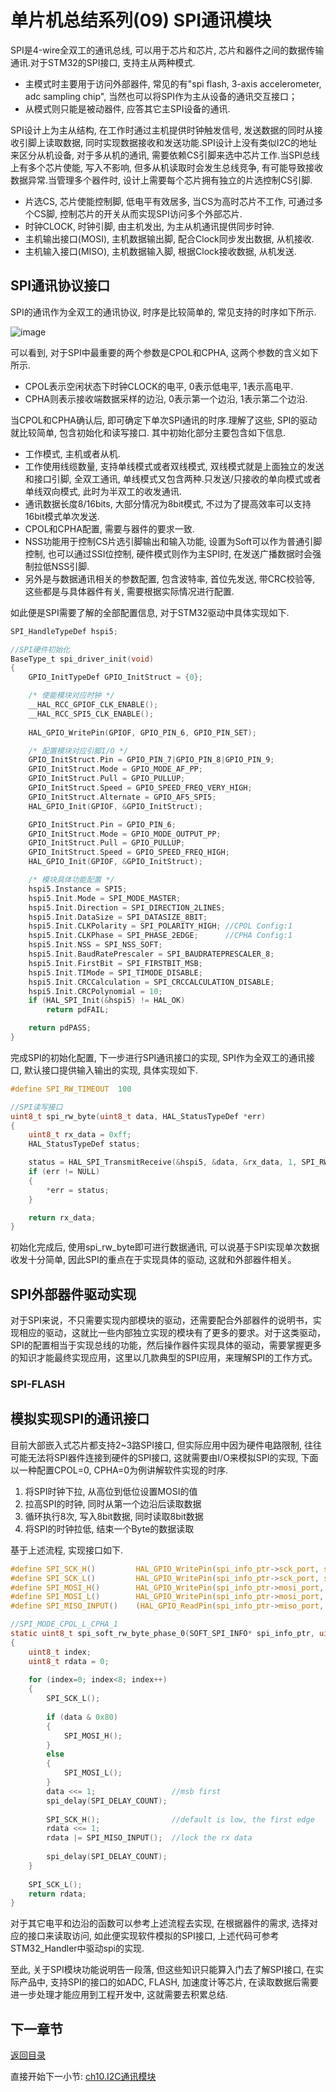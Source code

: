 # 单片机总结系列(09) SPI通讯模块

SPI是4-wire全双工的通讯总线, 可以用于芯片和芯片, 芯片和器件之间的数据传输通讯.对于STM32的SPI接口, 支持主从两种模式.

- 主模式时主要用于访问外部器件, 常见的有"spi flash, 3-axis accelerometer, adc sampling chip", 当然也可以将SPI作为主从设备的通讯交互接口；
- 从模式则只能是被动器件, 应答其它主SPI设备的通讯.

SPI设计上为主从结构, 在工作时通过主机提供时钟触发信号, 发送数据的同时从接收引脚上读取数据, 同时实现数据接收和发送功能.SPI设计上没有类似I2C的地址来区分从机设备, 对于多从机的通讯, 需要依赖CS引脚来选中芯片工作.当SPI总线上有多个芯片使能, 写入不影响, 但多从机读取时会发生总线竞争, 有可能导致接收数据异常.当管理多个器件时, 设计上需要每个芯片拥有独立的片选控制CS引脚.

- 片选CS, 芯片使能控制脚, 低电平有效居多, 当CS为高时芯片不工作, 可通过多个CS脚, 控制芯片的开关从而实现SPI访问多个外部芯片.
- 时钟CLOCK, 时钟引脚, 由主机发出, 为主从机通讯提供同步时钟.
- 主机输出接口(MOSI), 主机数据输出脚, 配合Clock同步发出数据, 从机接收.
- 主机输入接口(MISO), 主机数据输入脚, 根据Clock接收数据, 从机发送.

## SPI通讯协议接口

SPI的通讯作为全双工的通讯协议, 时序是比较简单的, 常见支持的时序如下所示.

![image](image/09_01_spi.jpg)

可以看到, 对于SPI中最重要的两个参数是CPOL和CPHA, 这两个参数的含义如下所示.

- CPOL表示空闲状态下时钟CLOCK的电平, 0表示低电平, 1表示高电平.
- CPHA则表示接收端数据采样的边沿, 0表示第一个边沿, 1表示第二个边沿.

当CPOL和CPHA确认后, 即可确定下单次SPI通讯的时序.理解了这些, SPI的驱动就比较简单, 包含初始化和读写接口. 其中初始化部分主要包含如下信息.

- 工作模式, 主机或者从机.
- 工作使用线缆数量, 支持单线模式或者双线模式, 双线模式就是上面独立的发送和接口引脚, 全双工通讯, 单线模式又包含两种.只发送/只接收的单向模式或者单线双向模式, 此时为半双工的收发通讯.
- 通讯数据长度8/16bits, 大部分情况为8bit模式, 不过为了提高效率可以支持16bit模式单次发送.
- CPOL和CPHA配置, 需要与器件的要求一致.
- NSS功能用于控制CS片选引脚输出和输入功能, 设置为Soft可以作为普通引脚控制, 也可以通过SSI位控制, 硬件模式则作为主SPI时, 在发送广播数据时会强制拉低NSS引脚.
- 另外是与数据通讯相关的参数配置, 包含波特率, 首位先发送, 带CRC校验等, 这些都是与具体器件有关, 需要根据实际情况进行配置.

如此便是SPI需要了解的全部配置信息, 对于STM32驱动中具体实现如下.

```c
SPI_HandleTypeDef hspi5;

//SPI硬件初始化
BaseType_t spi_driver_init(void)
{
    GPIO_InitTypeDef GPIO_InitStruct = {0};

    /* 使能模块对应时钟 */
    __HAL_RCC_GPIOF_CLK_ENABLE();
    __HAL_RCC_SPI5_CLK_ENABLE();
    
    HAL_GPIO_WritePin(GPIOF, GPIO_PIN_6, GPIO_PIN_SET);

    /* 配置模块对应引脚I/O */
    GPIO_InitStruct.Pin = GPIO_PIN_7|GPIO_PIN_8|GPIO_PIN_9;
    GPIO_InitStruct.Mode = GPIO_MODE_AF_PP;
    GPIO_InitStruct.Pull = GPIO_PULLUP;
    GPIO_InitStruct.Speed = GPIO_SPEED_FREQ_VERY_HIGH;
    GPIO_InitStruct.Alternate = GPIO_AF5_SPI5;
    HAL_GPIO_Init(GPIOF, &GPIO_InitStruct);

    GPIO_InitStruct.Pin = GPIO_PIN_6;
    GPIO_InitStruct.Mode = GPIO_MODE_OUTPUT_PP;
    GPIO_InitStruct.Pull = GPIO_PULLUP;
    GPIO_InitStruct.Speed = GPIO_SPEED_FREQ_HIGH;
    HAL_GPIO_Init(GPIOF, &GPIO_InitStruct);

    /* 模块具体功能配置 */
    hspi5.Instance = SPI5;
    hspi5.Init.Mode = SPI_MODE_MASTER;
    hspi5.Init.Direction = SPI_DIRECTION_2LINES;
    hspi5.Init.DataSize = SPI_DATASIZE_8BIT;
    hspi5.Init.CLKPolarity = SPI_POLARITY_HIGH; //CPOL Config:1
    hspi5.Init.CLKPhase = SPI_PHASE_2EDGE;      //CPHA Config:1
    hspi5.Init.NSS = SPI_NSS_SOFT;
    hspi5.Init.BaudRatePrescaler = SPI_BAUDRATEPRESCALER_8;
    hspi5.Init.FirstBit = SPI_FIRSTBIT_MSB;
    hspi5.Init.TIMode = SPI_TIMODE_DISABLE;
    hspi5.Init.CRCCalculation = SPI_CRCCALCULATION_DISABLE;
    hspi5.Init.CRCPolynomial = 10;
    if (HAL_SPI_Init(&hspi5) != HAL_OK)
        return pdFAIL;

    return pdPASS;  
}
```

完成SPI的初始化配置, 下一步进行SPI通讯接口的实现, SPI作为全双工的通讯接口, 默认接口提供输入输出的实现, 具体实现如下.

```c
#define SPI_RW_TIMEOUT  100

//SPI读写接口
uint8_t spi_rw_byte(uint8_t data, HAL_StatusTypeDef *err)
{
    uint8_t rx_data = 0xff;
    HAL_StatusTypeDef status;

    status = HAL_SPI_TransmitReceive(&hspi5, &data, &rx_data, 1, SPI_RW_TIMEOUT); 
    if (err != NULL)
    {
        *err = status;
    }

    return rx_data;
}
```

初始化完成后, 使用spi_rw_byte即可进行数据通讯, 可以说基于SPI实现单次数据收发十分简单, 因此SPI的重点在于实现具体的驱动, 这就和外部器件相关。

## SPI外部器件驱动实现

对于SPI来说，不只需要实现内部模块的驱动，还需要配合外部器件的说明书，实现相应的驱动，这就比一些内部独立实现的模块有了更多的要求。对于这类驱动，SPI的配置相当于实现总线的功能，然后操作器件实现具体的驱动，需要掌握更多的知识才能最终实现应用，这里以几款典型的SPI应用，来理解SPI的工作方式。

### SPI-FLASH

## 模拟实现SPI的通讯接口

目前大部嵌入式芯片都支持2~3路SPI接口, 但实际应用中因为硬件电路限制, 往往可能无法将SPI器件连接到硬件的SPI接口, 这就需要由I/O来模拟SPI的实现, 下面以一种配置CPOL=0, CPHA=0为例讲解软件实现的时序.

1. 将SPI时钟下拉, 从高位到低位设置MOSI的值
2. 拉高SPI的时钟, 同时从第一个边沿后读取数据
3. 循环执行8次, 写入8bit数据, 同时读取8bit数据
4. 将SPI的时钟拉低, 结束一个Byte的数据读取

基于上述流程, 实现接口如下.

```c
#define SPI_SCK_H()         HAL_GPIO_WritePin(spi_info_ptr->sck_port, spi_info_ptr->sck_pin, GPIO_PIN_SET)
#define SPI_SCK_L()         HAL_GPIO_WritePin(spi_info_ptr->sck_port, spi_info_ptr->sck_pin, GPIO_PIN_RESET)
#define SPI_MOSI_H()        HAL_GPIO_WritePin(spi_info_ptr->mosi_port, spi_info_ptr->mosi_pin, GPIO_PIN_SET)
#define SPI_MOSI_L()        HAL_GPIO_WritePin(spi_info_ptr->mosi_port, spi_info_ptr->mosi_pin, GPIO_PIN_RESET)
#define SPI_MISO_INPUT()    (HAL_GPIO_ReadPin(spi_info_ptr->miso_port, spi_info_ptr->miso_pin) == GPIO_PIN_SET)

//SPI_MODE_CPOL_L_CPHA_1
static uint8_t spi_soft_rw_byte_phase_0(SOFT_SPI_INFO* spi_info_ptr, uint8_t data)
{
    uint8_t index;
    uint8_t rdata = 0;
    
    for (index=0; index<8; index++)
    {
        SPI_SCK_L();
        
        if (data & 0x80)
        {
            SPI_MOSI_H();
        }
        else
        {
            SPI_MOSI_L();
        }
        data <<= 1;                 //msb first
        spi_delay(SPI_DELAY_COUNT);
        
        SPI_SCK_H();                //default is low, the first edge
        rdata <<= 1;
        rdata |= SPI_MISO_INPUT();  //lock the rx data
        
        spi_delay(SPI_DELAY_COUNT);
    }
    
    SPI_SCK_L();
    return rdata;
}
```

对于其它电平和边沿的函数可以参考上述流程去实现, 在根据器件的需求, 选择对应的接口来读取访问, 如此便实现软件模拟的SPI接口, 上述代码可参考STM32_Handler中驱动spi的实现.

至此, 关于SPI模块功能说明告一段落, 但这些知识只能算入门去了解SPI接口, 在实际产品中, 支持SPI的接口的如ADC, FLASH, 加速度计等芯片, 在读取数据后需要进一步处理才能应用到工程开发中, 这就需要去积累总结.

## 下一章节

[返回目录](./../README.md)

直接开始下一小节: [ch10.I2C通讯模块](./ch10.i2c_com.md)
